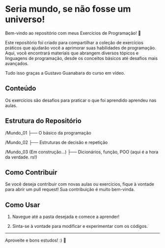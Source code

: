 # Seria mundo, se não fosse um universo!

Bem-vindo ao repositório com meus Exercícios de Programação! 🎉

Este repositório foi criado para compartilhar a coleção de  exercícios práticos que ajudarão você a aprimorar suas habilidades de programação. 
Aqui, você encontrará materiais que abrangem diversos tópicos e linguagens de programação, desde os conceitos básicos até desafios mais avançados.

Tudo isso graças a Gustavo Guanabara do curso em vídeo.

## Conteúdo
Os exercícios são desafios para praticar o que foi aprendido aprendeu nas aulas. 

## Estrutura do Repositório


/Mundo_01
    ├── O básico da programação
    
/Mundo_02
    ├── Estruturas de decisão e repetição 

/Mundo_03 (Em construção...)
    ├── Dicionários, função, POO (aqui é a hora da verdade. rs!)


## Como Contribuir

Se você deseja contribuir com novas aulas ou exercícios, fique à vontade para abrir um pull request! Sua contribuição é muito bem-vinda.

## Como Usar

1. Navegue até a pasta desejada e comece a aprender!

2. Sinta-se à vontade para modificar e experimentar com os códigos.

---

Aproveite e bons estudos! :) 🚀
